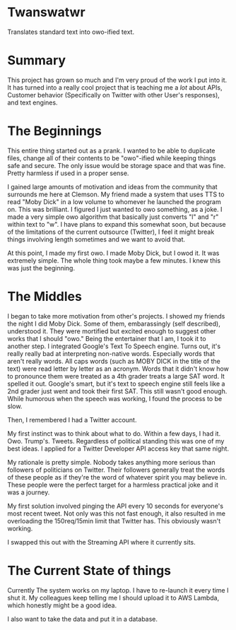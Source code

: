 # Twanswatwr
Translates standard text into owo-ified text.

# Summary

This project has grown so much and I'm very proud of the work I put into it. It has turned into a really cool project that is teaching me a *lot* about APIs, Customer behavior (Specifically on Twitter with other User's responses), and text engines.

# The Beginnings

This entire thing started out as a prank. I wanted to be able to duplicate files, change all of their contents to be "owo"-ified while keeping things safe and secure. The only issue would be storage space and that was fine. Pretty harmless if used in a proper sense. 

I gained large amounts of motivation and ideas from the community that surrounds me here at Clemson. My friend made a system that uses TTS to read "Moby Dick" in a low volume to whomever he launched the program on. This was brilliant. I figured I just wanted to owo something, as a joke. I made a very simple owo algorithm that basically just converts "l" and "r" within text to "w". I have plans to expand this somewhat soon, but because of the limitations of the current outsource (Twitter), I feel it might break things involving length sometimes and we want to avoid that.

At this point, I made my first owo. I made Moby Dick, but I owod it. It was extremely simple. The whole thing took maybe a few minutes. I knew this was just the beginning.

# The Middles

I began to take more motivation from other's projects. I showed my friends the night I did Moby Dick. Some of them, embarassingly (self described), understood it. They were mortified but excited enough to suggest other works that I should "owo." Being the entertainer that I am, I took it to another step. I integrated Google's Text To Speech engine. Turns out, it's really really bad at interpreting non-native words. Especially words that aren't really words. All caps words (such as MOBY DICK in the title of the text) were read letter by letter as an acronym. Words that it didn't know how to pronounce them were treated as a 4th grader treats a large SAT word. It spelled it out. Google's smart, but it's text to speech engine still feels like a 2nd grader just went and took their first SAT. This still wasn't good enough. While humorous when the speech was working, I found the process to be slow. 

Then, I remembered I had a Twitter account.

My first instinct was to think about what to do. Within a few days, I had it. Owo. Trump's. Tweets. Regardless of political standing this was one of my best ideas. I applied for a Twitter Developer API access key that same night. 

My rationale is pretty simple. Nobody takes anything more serious than followers of politicians on Twitter. Their followers generally treat the words of these people as if they're the word of whatever spirit you may believe in. These people were the perfect target for a harmless practical joke and it was a journey.

My first solution involved pinging the API every 10 seconds for everyone's most recent tweet. Not only was this not fast enough, it also resulted in me overloading the 150req/15min limit that Twitter has. This obviously wasn't working.

I swapped this out with the Streaming API where it currently sits.

# The Current State of things

Currently The system works on my laptop. I have to re-launch it every time I shut it. My colleagues keep telling me I should upload it to AWS Lambda, which honestly might be a good idea.

I also want to take the data and put it in a database. 